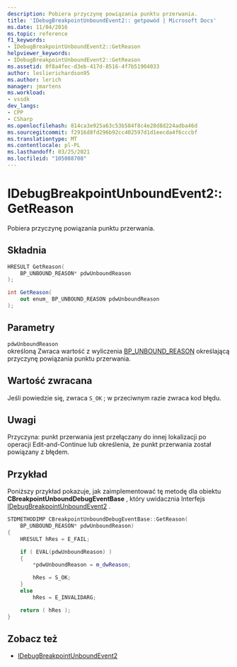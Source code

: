 ```yaml
---
description: Pobiera przyczynę powiązania punktu przerwania.
title: 'IDebugBreakpointUnboundEvent2:: getpowód | Microsoft Docs'
ms.date: 11/04/2016
ms.topic: reference
f1_keywords:
- IDebugBreakpointUnboundEvent2::GetReason
helpviewer_keywords:
- IDebugBreakpointUnboundEvent2::GetReason
ms.assetid: 0f8a4fec-d3eb-417d-8516-4f7b51904033
author: leslierichardson95
ms.author: lerich
manager: jmartens
ms.workload:
- vssdk
dev_langs:
- CPP
- CSharp
ms.openlocfilehash: 814ca3e925a63c53b584f8c4e28d8d224adba46d
ms.sourcegitcommit: f2916d8fd296b92cc402597d1d1eecda4f6cccbf
ms.translationtype: MT
ms.contentlocale: pl-PL
ms.lasthandoff: 03/25/2021
ms.locfileid: "105088708"
---
```

# <a name="idebugbreakpointunboundevent2getreason"></a>IDebugBreakpointUnboundEvent2::GetReason
Pobiera przyczynę powiązania punktu przerwania.

## <a name="syntax"></a>Składnia

```cpp
HRESULT GetReason(
    BP_UNBOUND_REASON* pdwUnboundReason
);
```

```csharp
int GetReason(
    out enum_ BP_UNBOUND_REASON pdwUnboundReason
);
```

## <a name="parameters"></a>Parametry
`pdwUnboundReason`\
określoną Zwraca wartość z wyliczenia [BP_UNBOUND_REASON](../../../extensibility/debugger/reference/bp-unbound-reason.md) określającą przyczynę powiązania punktu przerwania.

## <a name="return-value"></a>Wartość zwracana
Jeśli powiedzie się, zwraca `S_OK` ; w przeciwnym razie zwraca kod błędu.

## <a name="remarks"></a>Uwagi
Przyczyna: punkt przerwania jest przełączany do innej lokalizacji po operacji Edit-and-Continue lub określenia, że punkt przerwania został powiązany z błędem.

## <a name="example"></a>Przykład
Poniższy przykład pokazuje, jak zaimplementować tę metodę dla obiektu **CBreakpointUnboundDebugEventBase** , który uwidacznia Interfejs [IDebugBreakpointUnboundEvent2](../../../extensibility/debugger/reference/idebugbreakpointunboundevent2.md) .

```cpp
STDMETHODIMP CBreakpointUnboundDebugEventBase::GetReason(
    BP_UNBOUND_REASON* pdwUnboundReason)
{
    HRESULT hRes = E_FAIL;

    if ( EVAL(pdwUnboundReason) )
    {
        *pdwUnboundReason = m_dwReason;

        hRes = S_OK;
    }
    else
        hRes = E_INVALIDARG;

    return ( hRes );
}
```

## <a name="see-also"></a>Zobacz też
- [IDebugBreakpointUnboundEvent2](../../../extensibility/debugger/reference/idebugbreakpointunboundevent2.md)
